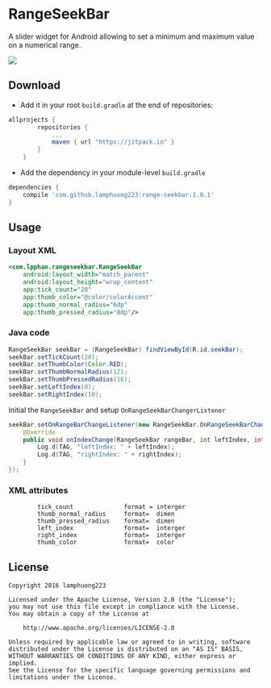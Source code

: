 RangeSeekBar
===============

A slider widget for Android allowing to set a minimum and maximum value on a numerical range.

![](https://raw.githubusercontent.com/lamphuong223/range-seekbar/master/screenshot/s1.png)

Download
------
- Add it in your root `build.gradle` at the end of repositories:
```groovy
allprojects {
        repositories {
            ...
            maven { url "https://jitpack.io" }
        }
    }
```
- Add the dependency in your module-level `build.gradle`
```groovy
dependencies {
    compile 'com.github.lamphuong223:range-seekbar:1.0.1'
}
```
Usage
-----
### Layout XML
```xml
<com.lpphan.rangeseekbar.RangeSeekBar
    android:layout_width="match_parent"
    android:layout_height="wrap_content"
    app:tick_count="20"
    app:thumb_color="@color/colorAccent"
    app:thumb_normal_radius="6dp"
    app:thumb_pressed_radius="8dp"/>
```
### Java code
```java
RangeSeekBar seekBar = (RangeSeekBar) findViewById(R.id.seekBar);
seekBar.setTickCount(20);
seekBar.setThumbColor(Color.RED);
seekBar.setThumbNormalRadius(12);
seekBar.setThumbPressedRadius(16);
seekBar.setLeftIndex(0);
seekBar.setRightIndex(10);
```
Initial the `RangeSeekBar` and setup `OnRangeSeekBarChangerListener`
```java
seekBar.setOnRangeBarChangeListener(new RangeSeekBar.OnRangeSeekBarChangerListener() {
    @Override
    public void onIndexChange(RangeSeekBar rangeBar, int leftIndex, int rightIndex) {
        Log.d(TAG, "leftIndex: " + leftIndex);
        Log.d(TAG, "rightIndex: " + rightIndex);
    }
});
```
### XML attributes 
            tick_count              format = interger   
            thumb_normal_radius     format=  dimen
            thumb_pressed_radius    format=  dimen
            left_index              format=  interger
            right_index             format=  interger
            thumb_color             format=  color
License
-------

    Copyright 2016 lamphuong223

    Licensed under the Apache License, Version 2.0 (the "License");
    you may not use this file except in compliance with the License.
    You may obtain a copy of the License at

        http://www.apache.org/licenses/LICENSE-2.0

    Unless required by applicable law or agreed to in writing, software
    distributed under the License is distributed on an "AS IS" BASIS,
    WITHOUT WARRANTIES OR CONDITIONS OF ANY KIND, either express or implied.
    See the License for the specific language governing permissions and
    limitations under the License.

